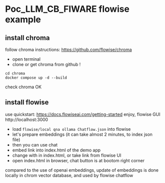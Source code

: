 # Poc_LLM_CB_FIWARE flowise example


## install chroma
follow chroma instructions: https://github.com/flowise/chroma
- open terminal
- clone or get chroma from github !
```
cd chroma
docker compose up -d --build
```
check chroma OK

## install flowise
use quickstart: https://docs.flowiseai.com/getting-started
enjoy, flowise GUI http://localhost:3000
- load `flowise/local qna ollama Chatflow.json` into flowise
- let's prepare embeddings (it can take almost 2 minutes, to index json file)
- then you can use chat
- embed link into index.html of the demo app
- change with <your chatflowid> in index.html, or take link from flowise UI
- open index.html in browser, chat button is at bootom right corner

compared to the use of openai embeddings, update of embeddings is done locally in chrom vector database, and used by flowise chatflow

